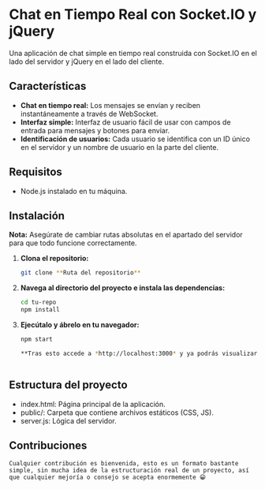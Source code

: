 # Chat en Tiempo Real con Socket.IO y jQuery

Una aplicación de chat simple en tiempo real construida con Socket.IO en el lado del servidor y jQuery en el lado del cliente.

## Características

- **Chat en tiempo real:** Los mensajes se envían y reciben instantáneamente a través de WebSocket.
- **Interfaz simple:** Interfaz de usuario fácil de usar con campos de entrada para mensajes y botones para enviar.
- **Identificación de usuarios:** Cada usuario se identifica con un ID único en el servidor y un nombre de usuario en la parte del cliente.

## Requisitos

- Node.js instalado en tu máquina.

## Instalación

**Nota:** Asegúrate de cambiar rutas absolutas en el apartado del servidor para que todo funcione correctamente.


1. **Clona el repositorio:**

   ```bash
   git clone **Ruta del repositorio**

2. **Navega al directorio del proyecto e instala las dependencias:**

    ```bash
    cd tu-repo
    npm install

3. **Ejecútalo y ábrelo en tu navegador:**

    ```bash
    npm start

    **Tras esto accede a *http://localhost:3000* y ya podrás visualizar el chat**



## Estructura del proyecto

 - index.html: Página principal de la aplicación.
 - public/: Carpeta que contiene archivos estáticos (CSS, JS).
 - server.js: Lógica del servidor.

## Contribuciones

    Cualquier contribución es bienvenida, esto es un formato bastante simple, sin mucha idea de la estructuración real de un proyecto, así que cualquier mejoría o consejo se acepta enormemente 😁